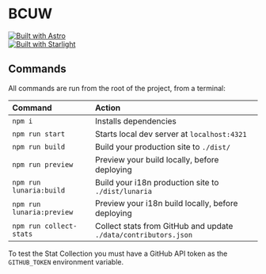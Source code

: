# BCUW
[![Built with Astro](https://astro.badg.es/v2/built-with-astro/tiny.svg)](https://astro.build)  
[![Built with Starlight](https://astro.badg.es/v2/built-with-starlight/tiny.svg)](https://starlight.astro.build)


## Commands

All commands are run from the root of the project, from a terminal:

| Command        | Action                                       |
| :------------- | :------------------------------------------- |
| `npm i`       | Installs dependencies                        |
| `npm run start`   | Starts local dev server at `localhost:4321`  |
| `npm run build`   | Build your production site to `./dist/`      |
| `npm run preview` | Preview your build locally, before deploying |
| `npm run lunaria:build` | Build your i18n production site to `./dist/lunaria` |
| `npm run lunaria:preview` | Preview your i18n build locally, before deploying |
| `npm run collect-stats` | Collect stats from GitHub and update `./data/contributors.json` |

To test the Stat Collection you must have a GitHub API token as the `GITHUB_TOKEN` environment variable.